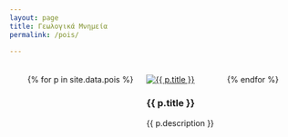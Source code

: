 ```yaml
---
layout: page
title: Γεωλογικά Μνημεία
permalink: /pois/

---
```

<div class="pois-container">
  {% for p in site.data.pois %}
    <div class="poi-box">
      <a href="{{ p.url | relative_url }}">
        <img src="{{ '/assets/images/' | prepend: site.baseurl }}{{ p.image }}" alt="{{ p.title }}"/>
      </a>
      <h3>{{ p.title }}</h3>
      <p>{{ p.description }}</p>
    </div>
  {% endfor %}
</div>
<style>
.pois-container {
  display: flex;
  flex-wrap: wrap;
  justify-content: space-around;
  padding: 20px; 
}

.poi-box {
  background-color: #F0FFFF;
  border: 1px solid #ccc;
  border-radius: 8px; 
  box-shadow: 0 2px 5px rgba(0, 0, 0, 0.1);
  margin: 10px; 
  padding: 15px; 
  width: 30%; 
  transition: transform 0.3s ease, box-shadow 0.3s ease; 
}

.poi-box:hover {
  transform: scale(1.05);
  box-shadow: 0 4px 10px rgba(0, 0, 0, 0.2);
}

</style>
